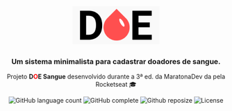 <h1 align="center">
	<img alt="GoStack" src="./frontend/public/logo.png" width="200px" />
</h1>

<h3 align="center">
	Um sistema minimalista para cadastrar doadores de sangue.
</h3>

<p align="center">
	Projeto <b>D<span style="color: #ff0000">O</span>E Sangue</b> desenvolvido durante a 3ª ed. da MaratonaDev da pela Rocketseat 🎓
</p>

<p align="center">
	<img alt="GitHub language count" src="https://img.shields.io/github/languages/count/MuriloChaves/rocketseat-maratonaDev-3?color=%2304D361">
	</img>
	<img alt="GitHub complete" src="https://img.shields.io/badge/MaratonaDev-done-green?logo=data:image/png;base64,iVBORw0KGgoAAAANSUhEUgAAABAAAAAQCAMAAAAoLQ9TAAAALVBMVEVHcExxWsF0XMJzXMJxWcFsUsD///9jRrzY0u6Xh9Gsn9n39fyMecy0qd2bjNJWBT0WAAAABHRSTlMA2Do606wF2QAAAGlJREFUGJVdj1cWwCAIBLEsRU3uf9xobDH8+GZwUYi8i6ucJwrxKE+7D0G9Q4vlYqtmCSjndr4CgCgzlyFgfKfKCVO0LrPKjmiqMxGXkJwNnXskqWG+1oSM+BSwD8f29YLNjvx/OQrn+g99oQSoNmt3PgAAAABJRU5ErkJggg==">
	</img>
	<img alt="Github reposize" src="https://img.shields.io/github/repo-size/MuriloChaves/DoeSangue.svg">
	</img>
	<img alt="License" src="https://img.shields.io/badge/license-MIT-%2304D361">
	</img>
</p>